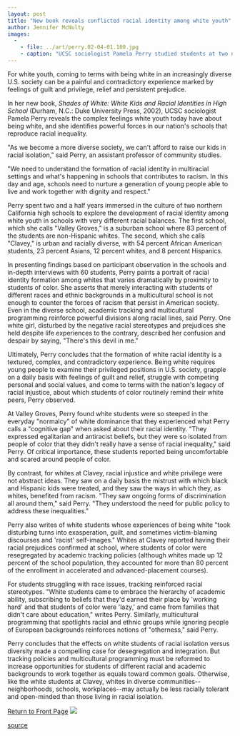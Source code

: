 ```yaml
---
layout: post
title: "New book reveals conflicted racial identity among white youth"
author: Jennifer McNulty
images:
  -
    - file: ../art/perry.02-04-01.180.jpg
    - caption: "UCSC sociologist Pamela Perry studied students at two northern California high schools. Photo: Jennifer McNulty"
---
```


For white youth, coming to terms with being white in an increasingly diverse U.S. society can be a painful and contradictory experience marked by feelings of guilt and privilege, relief and persistent prejudice.

In her new book, _Shades of White: White Kids and Racial Identities in High School_ (Durham, N.C.: Duke University Press, 2002), UCSC sociologist Pamela Perry reveals the complex feelings white youth today have about being white, and she identifies powerful forces in our nation's schools that reproduce racial inequality.

"As we become a more diverse society, we can't afford to raise our kids in racial isolation," said Perry, an assistant professor of community studies.

"We need to understand the formation of racial identity in multiracial settings and what's happening in schools that contributes to racism. In this day and age, schools need to nurture a generation of young people able to live and work together with dignity and respect."

Perry spent two and a half years immersed in the culture of two northern California high schools to explore the development of racial identity among white youth in schools with very different racial balances. The first school, which she calls "Valley Groves," is a suburban school where 83 percent of the students are non-Hispanic whites. The second, which she calls "Clavey," is urban and racially diverse, with 54 percent African American students, 23 percent Asians, 12 percent whites, and 8 percent Hispanics.

In presenting findings based on participant observation in the schools and in-depth interviews with 60 students, Perry paints a portrait of racial identity formation among whites that varies dramatically by proximity to students of color. She asserts that merely interacting with students of different races and ethnic backgrounds in a multicultural school is not enough to counter the forces of racism that persist in American society. Even in the diverse school, academic tracking and multicultural programming reinforce powerful divisions along racial lines, said Perry. One white girl, disturbed by the negative racial stereotypes and prejudices she held despite life experiences to the contrary, described her confusion and despair by saying, "There's this devil in me."

Ultimately, Perry concludes that the formation of white racial identity is a textured, complex, and contradictory experience. Being white requires young people to examine their privileged positions in U.S. society, grapple on a daily basis with feelings of guilt and relief, struggle with competing personal and social values, and come to terms with the nation's legacy of racial injustice, about which students of color routinely remind their white peers, Perry observed.

At Valley Groves, Perry found white students were so steeped in the everyday "normalcy" of white dominance that they experienced what Perry calls a "cognitive gap" when asked about their racial identity. "They expressed egalitarian and antiracist beliefs, but they were so isolated from people of color that they didn't really have a sense of racial inequality," said Perry. Of critical importance, these students reported being uncomfortable and scared around people of color.

By contrast, for whites at Clavey, racial injustice and white privilege were not abstract ideas. They saw on a daily basis the mistrust with which black and Hispanic kids were treated, and they saw the ways in which they, as whites, benefited from racism. "They saw ongoing forms of discrimination all around them," said Perry. "They understood the need for public policy to address these inequalities."

Perry also writes of white students whose experiences of being white "took disturbing turns into exasperation, guilt, and sometimes victim-blaming discourses and 'racist' self-images." Whites at Clavey reported having their racial prejudices confirmed at school, where students of color were resegregated by academic tracking policies (although whites made up 12 percent of the school population, they accounted for more than 80 percent of the enrollment in accelerated and advanced-placement courses).

For students struggling with race issues, tracking reinforced racial stereotypes. "White students came to embrace the hierarchy of academic ability, subscribing to beliefs that they'd earned their place by 'working hard' and that students of color were 'lazy,' and came from families that didn't care about education," writes Perry. Similarly, multicultural programming that spotlights racial and ethnic groups while ignoring people of European backgrounds reinforces notions of "otherness," said Perry.

Perry concludes that the effects on white students of racial isolation versus diversity made a compelling case for desegregation and integration. But tracking policies and multicultural programming must be reformed to increase opportunities for students of different racial and academic backgrounds to work together as equals toward common goals. Otherwise, like the white students at Clavey, whites in diverse communities--neighborhoods, schools, workplaces--may actually be less racially tolerant and open-minded than those living in racial isolation.

  

[Return to Front Page][1] ![ ][2]

[1]: ../../index.html
[2]: ../../images/trans.gif

[source](http://www1.ucsc.edu/currents/01-02/04-01/identity.html "Permalink to identity")

